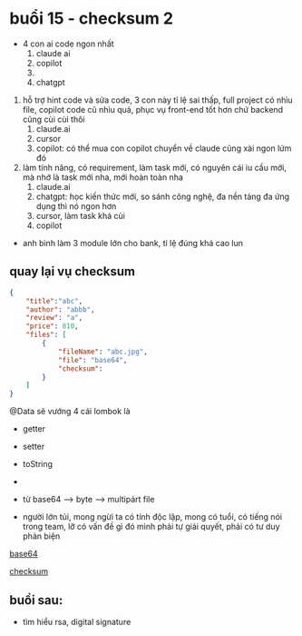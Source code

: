 # buổi 15 - checksum 2


- 4 con ai code ngon nhất
  1. claude ai
  2. copilot
  3. 
  4. chatgpt
1. hỗ trợ hint code và sửa code, 3 con này tỉ lệ sai thấp, full project có nhìu file, copilot code cũ nhìu quá, phục vụ front-end tốt hơn chứ backend cũng cùi cùi thôi
   1. claude.ai
   2. cursor
   3. copilot: có thể mua con copilot chuyển về claude cũng xài ngon lứm đó
2. làm tính năng, có requirement, làm task mới, có nguyên cái iu cầu mới, mà nhớ là task mới nha, mới hoàn toàn nha
   1. claude.ai
   2. chatgpt: học kiến thức mới, so sánh công nghệ, đa nền tảng đa ứng dụng thì nó ngon hơn
   3. cursor, làm task khá cùi
   4. copilot
- anh bình làm 3 module lớn cho bank, tỉ lệ đúng khá cao lun

## quay lại vụ checksum
```json
{
    "title":"abc",
    "author": "abbb",
    "review": "a",
    "price": 810,
    "files": [
        {
            "fileName": "abc.jpg",
            "file": "base64",
            "checksum": 
        }
    ]
}
```

@Data sẽ vướng 4 cái lombok là
- getter
- setter
- toString
- 

- từ base64 --> byte --> multipảrt file 

- người lớn tủi, mong ngừi ta có tính độc lập, mong có tuổi, có tiếng nói trong team, lỡ có vấn đề gì đó mình phải tự giải quyết, phải có tư duy phản biện

[base64](https://base64.guru/converter/encode/file?fbclid=IwZXh0bgNhZW0CMTEAAR5VllnWIMDrAwKw2ezAWCbobVh2mi14Yeh_44DZOF1FGAiluSUIlp5Ll9I7YA_aem_PvWie1omRWNbUNzimJxWLw)

[checksum](https://emn178.github.io/online-tools/sha256_checksum.html?fbclid=IwZXh0bgNhZW0CMTEAAR4lUoEgSC7WwtCB137JyMR6XFwKTKygX7VQYYxFAJfueQhH4RhC45ogG602-A_aem_9k7A9cpJC7AKk3q4olKq9A)


## buổi sau:
- tìm hiểu rsa, digital signature